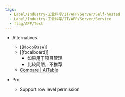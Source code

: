 ```yaml
---
tags:
  - Label/Industry-工业科学/IT/APP/Server/Self-hosted
  - Label/Industry-工业科学/IT/APP/Server/Service
  - flag/APP/Text
---
```


- Alternatives
    - [[NocoBase]]
    - [[focalboard]]
        - 如果用于项目管理
        - 比较简陋，不推荐
    - [Compare | AITable](https://aitable.ai/compare/)

- Pro
    - Support row level permission

